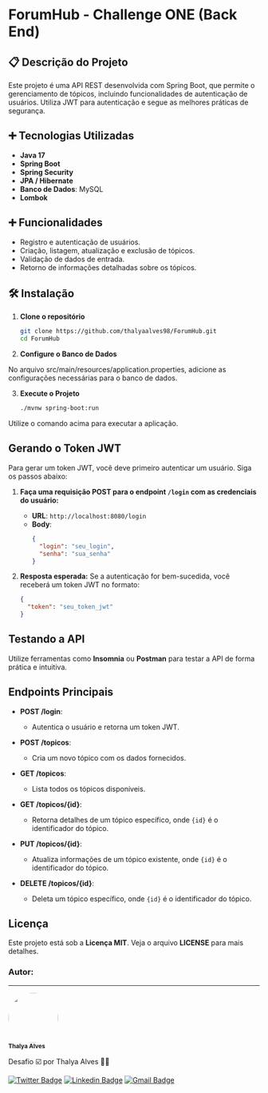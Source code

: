 # ForumHub - Challenge ONE (Back End)

## 📋 Descrição do Projeto

Este projeto é uma API REST desenvolvida com Spring Boot, que permite o gerenciamento de tópicos, incluindo funcionalidades de autenticação de usuários. Utiliza JWT para autenticação e segue as melhores práticas de segurança.

## ➕ Tecnologias Utilizadas

- **Java 17**
- **Spring Boot**
- **Spring Security**
- **JPA / Hibernate**
- **Banco de Dados**: MySQL
- **Lombok**

## ➕ Funcionalidades

- Registro e autenticação de usuários.
- Criação, listagem, atualização e exclusão de tópicos.
- Validação de dados de entrada.
- Retorno de informações detalhadas sobre os tópicos.

## 🛠 Instalação

1. **Clone o repositório**

   ```bash
   git clone https://github.com/thalyaalves98/ForumHub.git
   cd ForumHub

2. **Configure o Banco de Dados**

No arquivo src/main/resources/application.properties, adicione as configurações necessárias para o banco de dados. 

3. **Execute o Projeto**

   ```bash
   ./mvnw spring-boot:run

Utilize o comando acima para executar a aplicação.

## Gerando o Token JWT

Para gerar um token JWT, você deve primeiro autenticar um usuário. Siga os passos abaixo:

1. **Faça uma requisição POST para o endpoint `/login` com as credenciais do usuário:**

   - **URL**: `http://localhost:8080/login`
   - **Body**:
     ```json
     {
       "login": "seu_login",
       "senha": "sua_senha"
     }
     ```

2. **Resposta esperada:**
   Se a autenticação for bem-sucedida, você receberá um token JWT no formato:

   ```json
   {
     "token": "seu_token_jwt"
   }

## Testando a API

Utilize ferramentas como **Insomnia** ou **Postman** para testar a API de forma prática e intuitiva.

## Endpoints Principais

- **POST /login**: 
  - Autentica o usuário e retorna um token JWT.

- **POST /topicos**: 
  - Cria um novo tópico com os dados fornecidos.

- **GET /topicos**: 
  - Lista todos os tópicos disponíveis.

- **GET /topicos/{id}**: 
  - Retorna detalhes de um tópico específico, onde `{id}` é o identificador do tópico.

- **PUT /topicos/{id}**: 
  - Atualiza informações de um tópico existente, onde `{id}` é o identificador do tópico.

- **DELETE /topicos/{id}**: 
  - Deleta um tópico específico, onde `{id}` é o identificador do tópico.

## Licença

Este projeto está sob a **Licença MIT**. Veja o arquivo **LICENSE** para mais detalhes.

### Autor:
---

<a>
 <img style="border-radius: 50%;" src="https://avatars.githubusercontent.com/u/145573026?v=4" width="100px;" alt=""/>
 <br />
 <sub><b>Thalya Alves</b></sub></a>


Desafio ☑️ por Thalya Alves 👋🏽 

[![Twitter Badge](https://img.shields.io/badge/-@talyalvs-1ca0f1?style=flat-square&labelColor=1ca0f1&logo=twitter&logoColor=white&link=https://twitter.com/talyalvs)](https://twitter.com/talyalvs) [![Linkedin Badge](https://img.shields.io/badge/-Thalya-blue?style=flat-square&logo=Linkedin&logoColor=white&link=https://www.linkedin.com/in/thalya-alves/)](https://www.linkedin.com/in/thalya-alves/) 
[![Gmail Badge](https://img.shields.io/badge/-thalya.alvesg7@gmail.com-c14438?style=flat-square&logo=Gmail&logoColor=white&link=mailto:thalya.alvesg7@gmail.com)](mailto:thalya.alvesg7@gmail.com)
